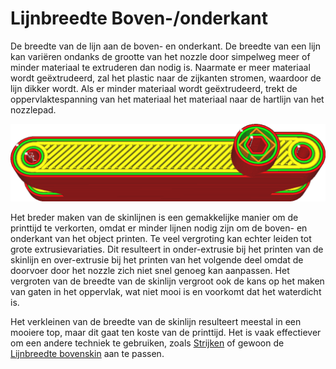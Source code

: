 Lijnbreedte Boven-/onderkant
====
De breedte van de lijn aan de boven- en onderkant. De breedte van een lijn kan variëren ondanks de grootte van het nozzle door simpelweg meer of minder materiaal te extruderen dan nodig is. Naarmate er meer materiaal wordt geëxtrudeerd, zal het plastic naar de zijkanten stromen, waardoor de lijn dikker wordt. Als er minder materiaal wordt geëxtrudeerd, trekt de oppervlaktespanning van het materiaal het materiaal naar de hartlijn van het nozzlepad.

<!--screenshot {
"image_path": "skin_line_width.png",
"modellen": [
    {
        "script": "flipper_grip.scad",
        "transformatie": ["schaal(0.6)"]
    }
],
"camerapositie": [0, 37, 107],
"instellingen": {"skin_line_width": 0.8},
"laag": 300,
"kleuren": 64
}-->
![De skinlijnen zijn aanzienlijk breder dan de rest](../../../articles/images/skin_line_width.png)

Het breder maken van de skinlijnen is een gemakkelijke manier om de printtijd te verkorten, omdat er minder lijnen nodig zijn om de boven- en onderkant van het object printen. Te veel vergroting kan echter leiden tot grote extrusievariaties. Dit resulteert in onder-extrusie bij het printen van de skinlijn en over-extrusie bij het printen van het volgende deel omdat de doorvoer door het nozzle zich niet snel genoeg kan aanpassen. Het vergroten van de breedte van de skinlijn vergroot ook de kans op het maken van gaten in het oppervlak, wat niet mooi is en voorkomt dat het waterdicht is.

Het verkleinen van de breedte van de skinlijn resulteert meestal in een mooiere top, maar dit gaat ten koste van de printtijd. Het is vaak effectiever om een andere techniek te gebruiken, zoals [Strijken](../top_bottom/ironing_enabled.md) of gewoon de [Lijnbreedte bovenskin](../experimental/roofing_line_width.md) aan te passen.
